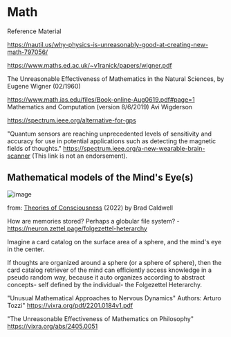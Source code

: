 # Math
Reference Material

https://nautil.us/why-physics-is-unreasonably-good-at-creating-new-math-797056/

https://www.maths.ed.ac.uk/~v1ranick/papers/wigner.pdf

The Unreasonable Effectiveness of Mathematics in the Natural Sciences, by Eugene Wigner (02/1960)
 
https://www.math.ias.edu/files/Book-online-Aug0619.pdf#page=1 Mathematics and Computation (version 8/6/2019) Avi Wigderson

https://spectrum.ieee.org/alternative-for-gps

"Quantum sensors are reaching unprecedented levels of sensitivity and accuracy for use in potential applications such as detecting the magnetic fields of thoughts." https://spectrum.ieee.org/a-new-wearable-brain-scanner (This link is not an endorsement).

Mathematical models of the Mind's Eye(s)
--

![image](https://github.com/hatonthecat/Math/assets/76194453/17ea1780-5111-43d8-97fc-c9bec640f7eb)

from: [Theories of Consciousness](https://firebasestorage.googleapis.com/v0/b/theoriesofconsciousness.appspot.com/o/TESTDigital.pdf?alt=media&token=022a247f-e5c4-45e6-b5a6-431853765780
) (2022) by Brad Caldwell 


How are memories stored? Perhaps a globular file system? - https://neuron.zettel.page/folgezettel-heterarchy

Imagine a card catalog on the surface area of a sphere, and the mind's eye in the center. 

If thoughts are organized around a sphere (or a sphere of sphere), then the card catalog retriever of the mind can efficiently access knowledge in a pseudo random way, because it auto organizes according to abstract concepts- self defined by the individual- the Folgezettel Heterarchy.


"Unusual Mathematical Approaches to Nervous Dynamics" Authors: Arturo Tozzi" https://vixra.org/pdf/2201.0184v1.pdf 

"The Unreasonable Effectiveness of Mathematics on Philosophy" https://vixra.org/abs/2405.0051
